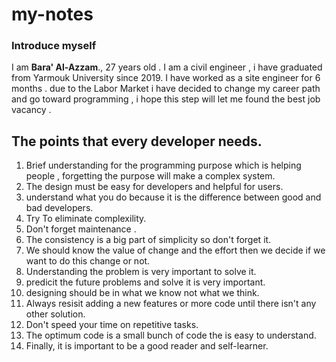 # my-notes
### Introduce myself 
</p>I am  <strong>Bara' Al-Azzam</strong>., 27 years old . I am a civil engineer , i have graduated from Yarmouk University since 2019. I have worked as a site engineer for 6 months . 
due to the Labor Market i have decided to change my career path and go toward programming , i hope this step will let me found the best job vacancy .
</p>


## The points that every developer needs.
<ol>


 <li>Brief understanding for the programming purpose which is helping people , forgetting the purpose will make a complex system.</li>
<li>The design must be easy for developers and helpful for users.</li>
<li> understand what you do because it is the difference between good and bad developers.</li>

<li> Try To eliminate complexility.
<li> Don't forget maintenance .
<li> The consistency is a big part of simplicity so don't forget it.
<li> We should know the value of change and the effort then we decide if we want to do this change or not.
<li>Understanding the problem is very important to solve it.
<li> predicit the future problems and solve it is very important.
<li> designing should be in what we know not what we think.
<li> Always resisit adding a new features or more code until there isn't any other solution.
<li> Don't speed your time on repetitive tasks.
<li> The optimum code is a small bunch of code the is easy to understand.
<li> Finally, it is important to be a good reader and self-learner.

